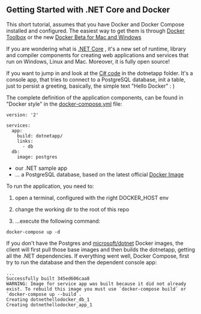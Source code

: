 ## Getting Started with .NET Core and Docker

This short tutorial, assumes that you have Docker and Docker Compose installed and configured. The easiest way to get them is through [Docker Toolbox](https://www.docker.com/products/docker-toolbox) or the new [Docker Beta for Mac and Windows](http://beta.docker.com/docs)

If you are wondering what is [.NET Core](https://www.microsoft.com/net/core/platform) , it's a new set of runtime, library and compiler components for creating web applications and services that run on Windows, Linux and Mac. Moreover, it is fully open source!

If you want to jump in and look at the [C# code](https://github.com/f-minzoni/dotnet-hellodocker/blob/master/dotnetapp/Program.cs) in the dotnetapp folder. It's a console app, that tries to connect to a PostgreSQL database, init a table, just to persist a greeting, basically, the simple text "Hello Docker" : )

The complete definition of the application components, can be found in "Docker style" in the [docker-compose.yml](https://github.com/f-minzoni/dotnet-hellodocker/blob/master/docker-compose.yml) file:
```
version: '2'

services:
  app:
    build: dotnetapp/
    links:
      - db
  db:
    image: postgres
```
* our .NET sample app
* ... a PostgreSQL database, based on the latest official [Docker Image](https://hub.docker.com/_/postgres/)

To run the application, you need to:

1. open a terminal, configured with the right DOCKER_HOST env

2. change the working dir to the root of this repo

3. ...execute the following command:

```
docker-compose up -d
```
If you don't have the Postgres and [microsoft/dotnet](https://hub.docker.com/r/microsoft/dotnet/) Docker images, the client will first pull those base images and then builds the dotnetapp, getting all the .NET dependencies.
If everything went well, Docker Compose, first try to run the database and then the dependent console app:
```
...
Successfully built 345ed606caa8
WARNING: Image for service app was built because it did not already exist. To rebuild this image you must use `docker-compose build` or `docker-compose up --build`.
Creating dotnethellodocker_db_1
Creating dotnethellodocker_app_1
```




